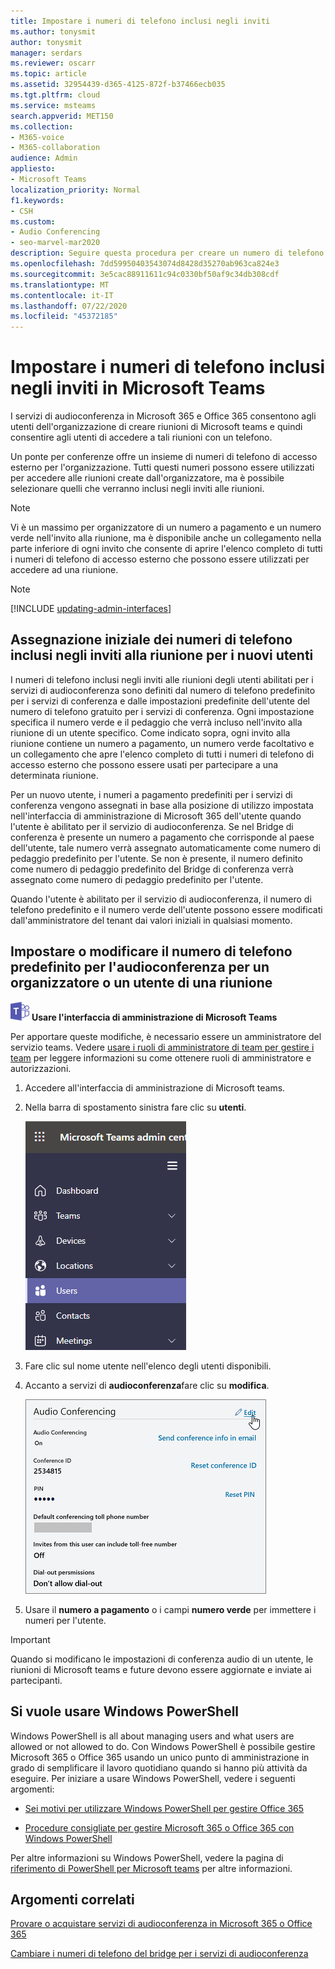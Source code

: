 ```yaml
---
title: Impostare i numeri di telefono inclusi negli inviti
ms.author: tonysmit
author: tonysmit
manager: serdars
ms.reviewer: oscarr
ms.topic: article
ms.assetid: 32954439-d365-4125-872f-b37466ecb035
ms.tgt.pltfrm: cloud
ms.service: msteams
search.appverid: MET150
ms.collection:
- M365-voice
- M365-collaboration
audience: Admin
appliesto:
- Microsoft Teams
localization_priority: Normal
f1.keywords:
- CSH
ms.custom:
- Audio Conferencing
- seo-marvel-mar2020
description: Seguire questa procedura per creare un numero di telefono predefinito per i chiamanti per partecipare a una riunione di Microsoft teams.
ms.openlocfilehash: 7dd59950403543074d8428d35270ab963ca824e3
ms.sourcegitcommit: 3e5cac88911611c94c0330bf50af9c34db308cdf
ms.translationtype: MT
ms.contentlocale: it-IT
ms.lasthandoff: 07/22/2020
ms.locfileid: "45372185"
---
```

# <a name="set-the-phone-numbers-included-on-invites-in-microsoft-teams"></a>Impostare i numeri di telefono inclusi negli inviti in Microsoft Teams

I servizi di audioconferenza in Microsoft 365 e Office 365 consentono agli utenti dell'organizzazione di creare riunioni di Microsoft teams e quindi consentire agli utenti di accedere a tali riunioni con un telefono.
  
Un ponte per conferenze offre un insieme di numeri di telefono di accesso esterno per l'organizzazione. Tutti questi numeri possono essere utilizzati per accedere alle riunioni create dall'organizzatore, ma è possibile selezionare quelli che verranno inclusi negli inviti alle riunioni.
  
> [!NOTE]
> Vi è un massimo per organizzatore di un numero a pagamento e un numero verde nell'invito alla riunione, ma è disponibile anche un collegamento nella parte inferiore di ogni invito che consente di aprire l'elenco completo di tutti i numeri di telefono di accesso esterno che possono essere utilizzati per accedere ad una riunione.

> [!NOTE]
> [!INCLUDE [updating-admin-interfaces](includes/updating-admin-interfaces.md)]
  
## <a name="initial-assignment-of-phone-numbers-that-are-included-in-the-meeting-invites-for-new-users"></a>Assegnazione iniziale dei numeri di telefono inclusi negli inviti alla riunione per i nuovi utenti

I numeri di telefono inclusi negli inviti alle riunioni degli utenti abilitati per i servizi di audioconferenza sono definiti dal numero di telefono predefinito per i servizi di conferenza e dalle impostazioni predefinite dell'utente del numero di telefono gratuito per i servizi di conferenza. Ogni impostazione specifica il numero verde e il pedaggio che verrà incluso nell'invito alla riunione di un utente specifico. Come indicato sopra, ogni invito alla riunione contiene un numero a pagamento, un numero verde facoltativo e un collegamento che apre l'elenco completo di tutti i numeri di telefono di accesso esterno che possono essere usati per partecipare a una determinata riunione.

Per un nuovo utente, i numeri a pagamento predefiniti per i servizi di conferenza vengono assegnati in base alla posizione di utilizzo impostata nell'interfaccia di amministrazione di Microsoft 365 dell'utente quando l'utente è abilitato per il servizio di audioconferenza. Se nel Bridge di conferenza è presente un numero a pagamento che corrisponde al paese dell'utente, tale numero verrà assegnato automaticamente come numero di pedaggio predefinito per l'utente. Se non è presente, il numero definito come numero di pedaggio predefinito del Bridge di conferenza verrà assegnato come numero di pedaggio predefinito per l'utente.  

Quando l'utente è abilitato per il servizio di audioconferenza, il numero di telefono predefinito e il numero verde dell'utente possono essere modificati dall'amministratore del tenant dai valori iniziali in qualsiasi momento.

## <a name="set-or-change-the-default-audio-conferencing-phone-number-for-a-meeting-organizer-or-user"></a>Impostare o modificare il numero di telefono predefinito per l'audioconferenza per un organizzatore o un utente di una riunione

![Icona che mostra il logo di Microsoft Teams](media/teams-logo-30x30.png) **Usare l'interfaccia di amministrazione di Microsoft Teams**

Per apportare queste modifiche, è necessario essere un amministratore del servizio teams. Vedere [usare i ruoli di amministratore di team per gestire i team](https://docs.microsoft.com/microsoftteams/using-admin-roles) per leggere informazioni su come ottenere ruoli di amministratore e autorizzazioni.

1. Accedere all'interfaccia di amministrazione di Microsoft teams.

2. Nella barra di spostamento sinistra fare clic su **utenti**.

    ![Mostra la selezione degli utenti nell'interfaccia di amministrazione di Microsoft Teams](media/Admin-users.png)

3. Fare clic sul nome utente nell'elenco degli utenti disponibili.

4. Accanto a servizi di **audioconferenza**fare clic su **modifica**.

    ![Fare clic su Modifica accanto a audioconferenza](media/teams-set-phone-numbers-on-invites-image3.png)

5. Usare il **numero a pagamento** o i campi **numero verde** per immettere i numeri per l'utente.

> [!IMPORTANT]
> Quando si modificano le impostazioni di conferenza audio di un utente, le riunioni di Microsoft teams e future devono essere aggiornate e inviate ai partecipanti.

## <a name="want-to-use-windows-powershell"></a>Si vuole usare Windows PowerShell

Windows PowerShell is all about managing users and what users are allowed or not allowed to do. Con Windows PowerShell è possibile gestire Microsoft 365 o Office 365 usando un unico punto di amministrazione in grado di semplificare il lavoro quotidiano quando si hanno più attività da eseguire. Per iniziare a usare Windows PowerShell, vedere i seguenti argomenti:

- [Sei motivi per utilizzare Windows PowerShell per gestire Office 365](https://go.microsoft.com/fwlink/?LinkId=525041)

- [Procedure consigliate per gestire Microsoft 365 o Office 365 con Windows PowerShell](https://go.microsoft.com/fwlink/?LinkId=525142)

Per altre informazioni su Windows PowerShell, vedere la pagina di [riferimento di PowerShell per Microsoft teams](https://docs.microsoft.com/powershell/module/teams/?view=teams-ps) per altre informazioni.
  
## <a name="related-topics"></a>Argomenti correlati

[Provare o acquistare servizi di audioconferenza in Microsoft 365 o Office 365](/SkypeForBusiness/audio-conferencing-in-office-365/try-or-purchase-audio-conferencing-in-office-365)

[Cambiare i numeri di telefono del bridge per i servizi di audioconferenza](change-the-phone-numbers-on-your-audio-conferencing-bridge.md)
